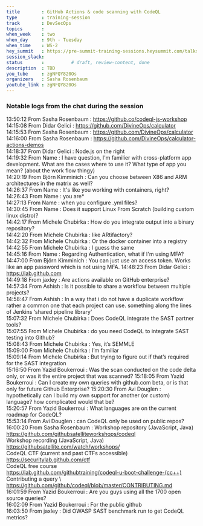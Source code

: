 ```yaml
---
title        : GitHub Actions & code scanning with CodeQL
type         : training-session
track        : DevSecOps
topics       : 
when_week    : two
when_day     : 9th - Tuesday
when_time    : WS-2
hey_summit   : https://pre-summit-training-sessions.heysummit.com/talks/github-actions-codeql-security/
session_slack:
status       :          # draft, review-content, done
description  : TBD
you_tube     : zgNFQY820Os
organizers   : Sasha Rosenbaum
youtube_link : zgNFQY820Os
---
```


### Notable logs from the chat during the session 

13:50:12	 From Sasha Rosenbaum : https://github.co/codeql-js-workshop   \
14:15:08	 From Didar Gelici : https://github.com/DivineOps/calculator   \
14:15:53	 From Sasha Rosenbaum : https://github.com/DivineOps/calculator   \
14:16:00	 From Sasha Rosenbaum : https://github.com/DivineOps/calculator-actions-demos   \
14:18:37	 From Didar Gelici : Node.js on the right   \
14:19:32	 From Name : I have question, I'm familier with cross-platform app development. What are the cases where to use it? What type of app you mean? (about the work flow thingy)   \
14:20:19	 From Björn Kimminich : Can you choose between X86 and ARM architectures in the matrix as well?   \
14:26:37	 From Name : It's like you working with containers, right?   \
14:26:43	 From Name : you are*   \
14:27:13	 From Name : when you configure .yml files?   \
14:30:45	 From Name : Does it support Linux From Scratch (building custom linux distro)?   \
14:42:17	 From Michele Chubirka : How do you integrate output into a binary repository?   \
14:42:20	 From Michele Chubirka : like ARtifactory?    \
14:42:32	 From Michele Chubirka : Or the docker container into a registry   \
14:42:55	 From Michele Chubirka : I guess the same   \
14:45:16	 From Name : Regarding Authentication, what if I'm using MFA?   \
14:47:00	 From Björn Kimminich : You can just use an access token. Works like an app password which is not using MFA.
14:48:23	 From Didar Gelici : https://lab.github.com   \
14:49:18	 From jaxley : Are actions available on GitHub enterprise?   \
14:57:34	 From Ashish : Is it possible to share a workflow between multiple projects?     \
14:58:47	 From Ashish : In a way that i do not have a duplicate workflow rather a common one that each project can use. something along the lines of Jenkins ‘shared pipeline library’   \
15:07:32	 From Michele Chubirka : Does CodeQL integrate the SAST partner tools?   \
15:07:55	 From Michele Chubirka : do you need CodeQL to integrate SAST testing into Github?   \
15:08:43	 From Michele Chubirka : Yes, it’s SEMMLE   \
15:09:00	 From Michele Chubirka : I’m familiar   \
15:09:14	 From Michele Chubirka : But trying to figure out if that’s required for the SAST integration   \
15:16:50	 From Yazid Boukerroui : Was the scan conducted on the code delta only, or was it the entire project that was scanned?
15:18:05	 From Yazid Boukerroui : Can I create my own queries with github.com beta, or is that only for future Github Enterprise?
15:20:30	 From Avi Douglen : hypothetically can I build my own support for another (or custom) language? how complicated would that be?   \
15:20:57	 From Yazid Boukerroui : What languages are on the current roadmap for CodeQL?   \
15:53:14	 From Avi Douglen : can CodeQL only be used on public repos?   \
16:00:20	 From Sasha Rosenbaum : Workshop repository (JavaScript, Java)   \
https://github.com/githubsatelliteworkshops/codeql   \
Workshop recording (JavaScript, Java)  \
https://githubsatellite.com/watch/workshops/   \
CodeQL CTF (current and past CTFs accessible)   \
https://securitylab.github.com/ctf   \
CodeQL free course   \
https://lab.github.com/githubtraining/codeql-u-boot-challenge-(cc++)   \
Contributing a query  \  
https://github.com/github/codeql/blob/master/CONTRIBUTING.md   \
16:01:59	 From Yazid Boukerroui : Are you guys using all the 1700 open source queries?   \
16:02:09	 From Yazid Boukerroui : For the public github   \
16:03:50	 From jaxley : Did OWASP SAST benchmark run to get CodeQL metrics?   
